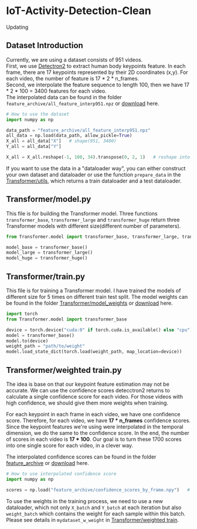 # IoT-Activity-Detection-Clean
Updating

## Dataset Introduction
Currently, we are using a dataset consists of 951 videos.  
First, we use [Detectron2](https://github.com/facebookresearch/detectron2) to extract human body keypoints feature.
In each frame, there are 17 keypoints represented by their 2D coordinates (x,y). For each video,
the number of feature is 17 * 2 * n_frames.  
Second, we interpolate the feature sequence to length 100, then we have 17 * 2 * 100 = 3400 features for each video.  
The interpolated data can be found in the folder `feature_archive/all_feature_interp951.npz` or [download](https://drive.google.com/drive/folders/1Wmhi-ftV_buR9jFlPW0u4IR6F3idyr5G?usp=sharing)
here. 
```python
# How to use the dataset
import numpy as np

data_path = "feature_archive/all_feature_interp951.npz"
all_data = np.load(data_path, allow_pickle=True)
X_all = all_data["X"]   # shape(951, 3400)
Y_all = all_data["Y"]

X_all = X_all.reshape(-1, 100, 34).transpose(0, 2, 1)   # reshape into (951, 34, 100)
```
If you want to use the data in a "dataloader way", you can either construct your own dataset and dataloader or 
use the function `prepare_data` in the [Transformer/utils](https://github.com/aJay0422/IoT-Activity-Detection-Clean/blob/main/Transformer/utils.py), 
which returns a train dataloader and a test dataloader.

## Transformer/model.py
This file is for building the Transformer model. Three functions `transformer_base`,
`transformer_large` and `transformer_huge` return three Transformer models with
different size(different number of parameters).  
```python
from Transformer.model import transformer_base, transformer_large, transformer_huge

model_base = transformer_base()
model_large = transformer_large()
model_huge = transformer_huge()
```

## Transformer/train.py
This file is for training a Transformer model. I have trained the models of different size for 5 times
on different train test split. The model weights can be found in the folder [Transformer/model_weights](https://github.com/aJay0422/IoT-Activity-Detection-Clean/tree/main/Transformer/model_weights)
or [download](https://drive.google.com/drive/folders/1Wmhi-ftV_buR9jFlPW0u4IR6F3idyr5G?usp=sharing) here.
```python
import torch
from Transformer.model import transformer_base

device = torch.device("cuda:0" if torch.cuda.is_available() else "cpu")
model = transformer_base()
model.to(device)
weight_path = "path/to/weight"
model.load_state_dict(torch.load(weight_path, map_location=device))
```

## Transformer/weighted train.py
The idea is base on that our keypoint feature estimation may not be accurate. We can use the confidence scores 
detecctron2 returns to calculate a single confidence score for each video. For those videos with high confidence,
we should give them more weights when training.  
  
For each keypoint in each frame in each video, we have one confidence score. Therefore, for each video,
we have __17 * n_frames__ confidence scores. Since the keypoint features we're using were interpolated in the temporal
dimension, we do the same to the confidence score. In the end, the number of scores in each video is 
__17 * 100__. Our goal is to turn these 1700 scores into one single score for each video, in a clever way.
  
The interpolated confidence scores can be found in the folder [feature_archive](https://github.com/aJay0422/IoT-Activity-Detection-Clean/tree/main/feature_archive)
or [download](https://drive.google.com/drive/folders/1Wmhi-ftV_buR9jFlPW0u4IR6F3idyr5G?usp=sharing) here.

```python
# How to use interpolated confidence score
import numpy as np

scores = np.load("feature_archive/confidence_scores_by_frame.npy")   # shape(951, 100, 17)
```
  
To use the weights in the training process, we need to use a new dataloader, which not only `X_batch` and `Y_batch`
at each iteration but also `weight_batch` which contains the weight for each sample within this batch. Please see
details in `mydataset_w_weight` in [Transformer/weighted train](https://github.com/aJay0422/IoT-Activity-Detection-Clean/blob/main/Transformer/weighted%20train.py).